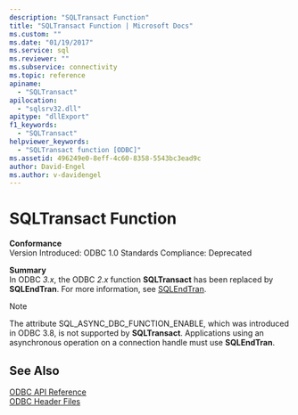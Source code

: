 ```yaml
---
description: "SQLTransact Function"
title: "SQLTransact Function | Microsoft Docs"
ms.custom: ""
ms.date: "01/19/2017"
ms.service: sql
ms.reviewer: ""
ms.subservice: connectivity
ms.topic: reference
apiname: 
  - "SQLTransact"
apilocation: 
  - "sqlsrv32.dll"
apitype: "dllExport"
f1_keywords: 
  - "SQLTransact"
helpviewer_keywords: 
  - "SQLTransact function [ODBC]"
ms.assetid: 496249e0-8eff-4c60-8358-5543bc3ead9c
author: David-Engel
ms.author: v-davidengel
---
```

# SQLTransact Function
**Conformance**  
 Version Introduced: ODBC 1.0 Standards Compliance: Deprecated  
  
 **Summary**  
 In ODBC *3.x*, the ODBC *2.x* function **SQLTransact** has been replaced by **SQLEndTran**. For more information, see [SQLEndTran](../../../odbc/reference/syntax/sqlendtran-function.md).  
  
> [!NOTE]  
>  The attribute SQL_ASYNC_DBC_FUNCTION_ENABLE, which was introduced in ODBC 3.8, is not supported by **SQLTransact**. Applications using an asynchronous operation on a connection handle must use **SQLEndTran**.  
  
## See Also  
 [ODBC API Reference](../../../odbc/reference/syntax/odbc-api-reference.md)   
 [ODBC Header Files](../../../odbc/reference/install/odbc-header-files.md)
